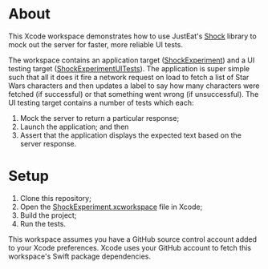 # About

This Xcode workspace demonstrates how to use JustEat's [Shock](https://github.com/justeat/Shock) library to mock out the server for faster, more reliable UI tests.

The workspace contains an application target ([ShockExperiment](ShockExperiment)) and a UI testing target ([ShockExperimentUITests](ShockExperimentUITests)). The application is super simple such that all it does it fire a network request on load to fetch a list of Star Wars characters and then updates a label to say how many characters were fetched (if successful) or that something went wrong (if unsuccessful). The UI testing target contains a number of tests which each:

1. Mock the server to return a particular response;
1. Launch the application; and then
1. Assert that the application displays the expected text based on the server response.

# Setup

1. Clone this repository;
1. Open the [ShockExperiment.xcworkspace](ShockExperiment.xcworkspace) file in Xcode;
1. Build the project;
1. Run the tests.

This workspace assumes you have a GitHub source control account added to your Xcode preferences. Xcode uses your GitHub account to fetch this workspace's Swift package dependencies.
